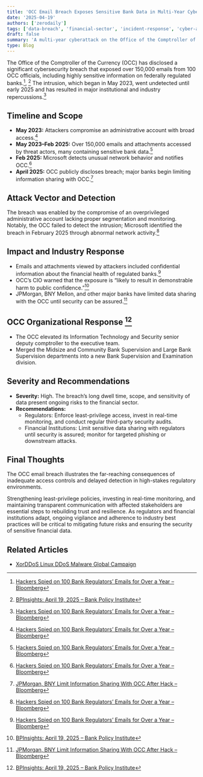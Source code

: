 ```yaml
---
title: 'OCC Email Breach Exposes Sensitive Bank Data in Multi-Year Cyberattack (May 2023–2025)'
date: '2025-04-19'
authors: ['zerodaily']
tags: ['data-breach', 'financial-sector', 'incident-response', 'cyber-attack']
draft: false
summary: 'A multi-year cyberattack on the Office of the Comptroller of the Currency compromised over 150,000 emails containing sensitive bank data. The breach, undetected for 18 months, has triggered industry fallout and OCC organizational changes.'
type: Blog
---
```


The Office of the Comptroller of the Currency (OCC) has disclosed a significant cybersecurity breach that exposed over 150,000 emails from 100 OCC officials, including highly sensitive information on federally regulated banks.[^2], [^1] The intrusion, which began in May 2023, went undetected until early 2025 and has resulted in major institutional and industry repercussions.[^2]

## Timeline and Scope

- **May 2023:** Attackers compromise an administrative account with broad access.[^2]
- **May 2023–Feb 2025:** Over 150,000 emails and attachments accessed by threat actors, many containing sensitive bank data.[^2]
- **Feb 2025:** Microsoft detects unusual network behavior and notifies OCC.[^2]
- **April 2025:** OCC publicly discloses breach; major banks begin limiting information sharing with OCC.[^3]

## Attack Vector and Detection

The breach was enabled by the compromise of an overprivileged administrative account lacking proper segmentation and monitoring. Notably, the OCC failed to detect the intrusion; Microsoft identified the breach in February 2025 through abnormal network activity.[^2]

## Impact and Industry Response

- Emails and attachments viewed by attackers included confidential information about the financial health of regulated banks.[^2]
- OCC’s CIO warned that the exposure is “likely to result in demonstrable harm to public confidence.”[^1]
- JPMorgan, BNY Mellon, and other major banks have limited data sharing with the OCC until security can be assured.[^3]

## OCC Organizational Response [^1]

- The OCC elevated its Information Technology and Security senior deputy comptroller to the executive team.
- Merged the Midsize and Community Bank Supervision and Large Bank Supervision departments into a new Bank Supervision and Examination division.

## Severity and Recommendations

- **Severity:** High. The breach’s long dwell time, scope, and sensitivity of data present ongoing risks to the financial sector.
- **Recommendations:**
  - Regulators: Enforce least-privilege access, invest in real-time monitoring, and conduct regular third-party security audits.
  - Financial Institutions: Limit sensitive data sharing with regulators until security is assured; monitor for targeted phishing or downstream attacks.

## Final Thoughts

The OCC email breach illustrates the far-reaching consequences of inadequate access controls and delayed detection in high-stakes regulatory environments.

Strengthening least-privilege policies, investing in real-time monitoring, and maintaining transparent communication with affected stakeholders are essential steps to rebuilding trust and resilience. As regulators and financial institutions adapt, ongoing vigilance and adherence to industry best practices will be critical to mitigating future risks and ensuring the security of sensitive financial data.

## Related Articles

- [XorDDoS Linux DDoS Malware Global Campaign](/blog/2025-04-18-xorddos-linux-ddos-malware-global-campaign)

[^1]: [BPInsights: April 19, 2025 – Bank Policy Institute](https://bpi.com/bpinsights-april-19-2025/)
[^2]: [Hackers Spied on 100 Bank Regulators’ Emails for Over a Year – Bloomberg](https://www.bloomberg.com/news/articles/2025-04-08/hackers-spied-on-100-bank-regulators-emails-for-over-a-year?sref=9xX5rA0h)
[^3]: [JPMorgan, BNY Limit Information Sharing With OCC After Hack – Bloomberg](https://www.bloomberg.com/news/articles/2025-04-14/jpmorgan-bny-limit-information-sharing-with-occ-after-hack?sref=9xX5rA0h)
